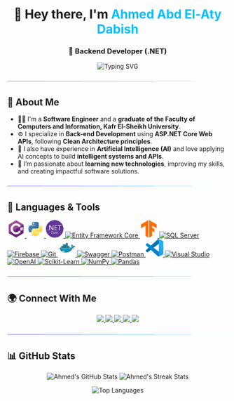 <!-- Header -->
<h1 align="center">👋 Hey there, I'm <span style="color:#00BFFF">Ahmed Abd El-Aty Dabish</span></h1>
<h3 align="center">🚀 Backend Developer (.NET)</h3>

<p align="center">
  <img src="https://readme-typing-svg.herokuapp.com/?lines=Hello%20I'm%20Ahmed%20Abd%20El-Aty%20Dabish;Backend%20Developer%20%7C%20.NET%20Developer&font=Fira%20Code&center=true&width=700&height=60&duration=3000&pause=1000&color=00C6FF&color2=0072FF&vCenter=true&size=24" alt="Typing SVG" />
</p>

<a target="_blank" rel="noopener noreferrer" href="https://github.com/yusufyusie/yusufyusie/blob/main/line.gif">
  <img src="https://github.com/yusufyusie/yusufyusie/raw/main/line.gif" alt="divider" style="max-width: 100%; display: inline-block;"/>
</a>

## 💫 About Me

- 🧑‍💻 I'm a **Software Engineer** and a **graduate of the Faculty of Computers and Information, Kafr El-Sheikh University**.  
- ⚙️ I specialize in **Back-end Development** using **ASP.NET Core Web APIs**, following **Clean Architecture principles**.  
- 🧠 I also have experience in **Artificial Intelligence (AI)** and love applying AI concepts to build **intelligent systems and APIs**.  
- 🚀 I’m passionate about **learning new technologies**, improving my skills, and creating impactful software solutions.  

<a target="_blank" rel="noopener noreferrer" href="https://github.com/yusufyusie/yusufyusie/blob/main/line.gif">
  <img src="https://github.com/yusufyusie/yusufyusie/raw/main/line.gif" alt="divider" style="max-width: 100%; display: inline-block;"/>
</a>

## 🧠 Languages & Tools

<p align="left">
  <!-- Programming Languages -->
  <a href="https://learn.microsoft.com/en-us/dotnet/csharp/" target="_blank">
    <img src="https://github.com/devicons/devicon/blob/master/icons/csharp/csharp-original.svg" alt="C#" width="40" height="40"/>
  </a>
  <a href="https://www.python.org/" target="_blank">
    <img src="https://github.com/devicons/devicon/blob/master/icons/python/python-original.svg" alt="Python" width="40" height="40"/>
  </a>
  <a href="https://dotnet.microsoft.com/" target="_blank">
    <img src="https://github.com/devicons/devicon/blob/master/icons/dotnetcore/dotnetcore-original.svg" alt=".NET Core" width="40" height="40"/>
  </a>

  <!-- Frameworks -->
  <a href="https://learn.microsoft.com/en-us/ef/core/" target="_blank">
    <img src="https://avatars.githubusercontent.com/u/9141961?s=200&v=4" alt="Entity Framework Core" width="40" height="40"/>
  </a>
  <a href="https://tensorflow.org/" target="_blank">
    <img src="https://github.com/devicons/devicon/blob/master/icons/tensorflow/tensorflow-original.svg" alt="TensorFlow" width="40" height="40"/>
  </a>

  <!-- Databases -->
  <a href="https://www.microsoft.com/en-us/sql-server" target="_blank">
    <img src="https://www.svgrepo.com/show/303229/microsoft-sql-server-logo.svg" alt="SQL Server" width="40" height="40"/>
  </a>
  <a href="https://firebase.google.com/" target="_blank">
    <img src="https://www.vectorlogo.zone/logos/firebase/firebase-icon.svg" alt="Firebase" width="40" height="40"/>
  </a>

  <!-- Tools -->
  <a href="https://git-scm.com/" target="_blank">
    <img src="https://www.vectorlogo.zone/logos/git-scm/git-scm-icon.svg" alt="Git" width="40" height="40"/>
  </a>
  <a href="https://www.docker.com/" target="_blank">
    <img src="https://github.com/devicons/devicon/blob/master/icons/docker/docker-original.svg" alt="Docker" width="40" height="40"/>
  </a>
  <a href="https://swagger.io/" target="_blank">
    <img src="https://static1.smartbear.co/swagger/media/assets/images/swagger_logo.svg" alt="Swagger" width="40" height="40"/>
  </a>
  <a href="https://postman.com/" target="_blank">
    <img src="https://www.vectorlogo.zone/logos/getpostman/getpostman-icon.svg" alt="Postman" width="40" height="40"/>
  </a>
  <a href="https://code.visualstudio.com/" target="_blank">
    <img src="https://github.com/devicons/devicon/blob/master/icons/vscode/vscode-original.svg" alt="VS Code" width="40" height="40"/>
  </a>
  <a href="https://visualstudio.microsoft.com/" target="_blank">
    <img src="https://visualstudio.microsoft.com/wp-content/uploads/2022/11/vs-icon.svg" alt="Visual Studio" width="40" height="40"/>
  </a>

  <!-- AI & Data -->
  <a href="https://openai.com/" target="_blank">
    <img src="https://upload.wikimedia.org/wikipedia/commons/4/4d/OpenAI_Logo.svg" alt="OpenAI" width="40" height="40"/>
  </a>
  <a href="https://scikit-learn.org/" target="_blank">
    <img src="https://upload.wikimedia.org/wikipedia/commons/0/05/Scikit_learn_logo_small.svg" alt="Scikit-Learn" width="40" height="40"/>
  </a>
  <a href="https://numpy.org/" target="_blank">
    <img src="https://upload.wikimedia.org/wikipedia/commons/3/31/NumPy_logo_2020.svg" alt="NumPy" width="40" height="40"/>
  </a>
  <a href="https://pandas.pydata.org/" target="_blank">
    <img src="https://upload.wikimedia.org/wikipedia/commons/e/ed/Pandas_logo.svg" alt="Pandas" width="40" height="40"/>
  </a>
</p>

<a target="_blank" rel="noopener noreferrer" href="https://github.com/yusufyusie/yusufyusie/blob/main/line.gif">
  <img src="https://github.com/yusufyusie/yusufyusie/raw/main/line.gif" alt="divider" style="max-width: 100%; display: inline-block;"/>
</a>

## 🌍 Connect With Me

<p align="center">
  <a href="www.linkedin.com/in/ahmed-dabish-14b758230" target="_blank">
    <img src="https://img.shields.io/badge/LinkedIn-%230077B5.svg?style=for-the-badge&logo=linkedin&logoColor=white" />
  </a>
  <a href="mailto:ahmeddabish99@gmail.com" target="_blank">
    <img src="https://img.shields.io/badge/Email-%23D14836.svg?style=for-the-badge&logo=gmail&logoColor=white" />
  </a>
  <a href="https://github.com/AhmedDabish" target="_blank">
    <img src="https://img.shields.io/badge/GitHub-%23181717.svg?style=for-the-badge&logo=github&logoColor=white" />
  </a>
  <a href="https://wa.me/201001415548" target="_blank">
    <img src="https://img.shields.io/badge/WhatsApp-%2325D366.svg?style=for-the-badge&logo=whatsapp&logoColor=white" />
  </a>
  <a href="https://www.facebook.com/ahmed.dabish.96" target="_blank">
    <img src="https://img.shields.io/badge/Facebook-%231877F2.svg?style=for-the-badge&logo=facebook&logoColor=white" />
  </a>
</p>

<a target="_blank" rel="noopener noreferrer" href="https://github.com/yusufyusie/yusufyusie/blob/main/line.gif">
  <img src="https://github.com/yusufyusie/yusufyusie/raw/main/line.gif" alt="divider" style="max-width: 100%; display: inline-block;"/>
</a>

## 📊 GitHub Stats

<p align="center">
  <img width="48%" src="https://github-readme-stats.vercel.app/api?username=AhmedDabish&show_icons=true&theme=tokyonight" alt="Ahmed's GitHub Stats" />
  <img width="48%" src="https://github-readme-streak-stats.herokuapp.com/?user=AhmedDabish&theme=tokyonight" alt="Ahmed's Streak Stats" />
</p>

<p align="center">
  <img width="48%" src="https://github-readme-stats.vercel.app/api/top-langs/?username=AhmedDabish&layout=compact&theme=tokyonight" alt="Top Languages" />
</p>
